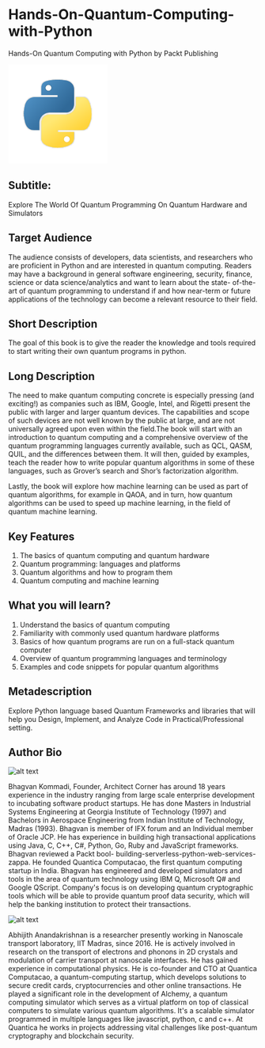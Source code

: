 # Hands-On-Quantum-Computing-with-Python
Hands-On Quantum Computing with Python by Packt Publishing


![alt text](https://github.com/bhagvank/arc/blob/master/python_open.png)


## Subtitle: 
Explore The World Of Quantum Programming On Quantum Hardware and Simulators

## Target Audience 
The audience consists of developers, data scientists, and researchers who are proficient in Python and are interested in quantum computing. Readers may have a background in general software engineering, security, finance, science or data science/analytics and want to learn about the state- of-the-art of quantum programming to understand if and how near-term or future applications of the technology can become a relevant resource to their field.
## Short Description
The goal of this book is to give the reader the knowledge and tools required to start writing their own quantum programs in python.
## Long Description
The need to make quantum computing concrete is especially pressing (and exciting!) as companies such as IBM, Google, Intel, and Rigetti present the public with larger and larger quantum devices. The capabilities and scope of such devices are not well known by the public at large, and are not universally agreed upon even within the field.The book will start with an introduction to quantum computing and a comprehensive overview of the quantum programming languages currently available, such as QCL, QASM, QUIL, and the differences between them. It will then, guided by examples, teach the reader how to write popular quantum algorithms in some of these languages, such as Grover’s search and Shor’s factorization algorithm.  
 
Lastly, the book will explore how machine learning can be used as part of quantum algorithms, for example in QAOA, and in turn, how quantum algorithms can be used to speed up machine learning, in the field of quantum machine learning.

## Key Features

1. The basics of quantum computing and quantum hardware
2. Quantum programming: languages and platforms
3. Quantum algorithms and how to program them
4. Quantum computing and machine learning

## What you will learn?
1. Understand the basics of quantum computing
2. Familiarity with commonly used quantum hardware platforms
3. Basics of how quantum programs are run on a full-stack quantum computer
4. Overview of quantum programming languages and terminology
5. Examples and code snippets for popular quantum algorithms

## Metadescription
Explore Python language based Quantum Frameworks and libraries that will help you Design, Implement, and Analyze Code in Practical/Professional setting.

## Author Bio

![alt text](https://avatars1.githubusercontent.com/u/2901756?s=96&v=4)

Bhagvan Kommadi, Founder, Architect Corner has around 18 years experience in the industry ranging from large scale enterprise development to incubating software product startups. He has done Masters in Industrial Systems Engineering at Georgia Institute of Technology (1997) and Bachelors in Aerospace Engineering from Indian Institute of Technology, Madras (1993). Bhagvan is member of IFX forum and an Individual member of Oracle JCP. He has experience in building high transactional applications using Java, C, C++, C#, Python, Go, Ruby and JavaScript frameworks. Bhagvan reviewed a Packt bool- building-serverless-python-web-services- zappa. He founded Quantica Computacao, the first quantum computing startup in India. Bhagvan has engineered and developed simulators and tools in the area of quantum technology using IBM Q, Microsoft Q# and Google QScript. Company's focus is on developing quantum cryptographic tools which will be able to provide quantum proof data security, which will help the banking institution to protect their transactions.

![alt text](https://avatars0.githubusercontent.com/u/30103817?s=40&v=4)

Abhijith Anandakrishnan is a researcher presently working in Nanoscale transport laboratory, IIT Madras, since 2016. He is actively involved in research on the transport of electrons and phonons in 2D crystals and modulation of carrier transport at nanoscale interfaces. He has gained experience in computational physics. He   is   co-founder   and   CTO   at   Quantica   Computacao,   a   quantum-computing   startup,   which   develops solutions to secure credit cards, cryptocurrencies and other online transactions. He played a significant role in the development of Alchemy, a quantum computing simulator which serves as a virtual platform on top of classical computers to simulate various quantum algorithms. It's a scalable simulator programmed in multiple languages like javascript, python, c and c++. At Quantica he works in projects addressing vital challenges like post-quantum cryptography and blockchain security.
